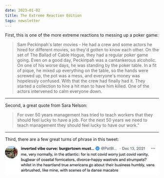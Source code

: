 ```yaml
---
date: 2023-01-02
title: The Extreme Reaction Edition
tags: newsletter
---
```


First, this is one of the more extreme reactions to messing up a poker game:

> Sam Peckinpah's later movies - He had a crew and some actors he hired for different movies, so they'd gotten to know each other. On the set of The Ballad of Cable Hogue, they had a regular poker game going. Even on a good day, Peckinpah was a cantankerous alcoholic. On one of his worse days, he was standing by the poker table. In a fit of pique, he mixed up everything on the table, so the hands were screwed up, the pot was a mess, and everyone's money was hopelessly confused. With that the crew had finally had it. They started a collection to hire a hit man to have him killed. One of the actors intervened to calm everyone down.
___

Second, a great quote from Sara Nelson:

> For over 50 years management has tried to teach workers that they should feel lucky to have a job. For the next 50 years we need to teach management they should feel lucky to have our work."

___

Third, there are a few great turns of phrase in this tweet:

![strumpets.png](https://raw.githubusercontent.com/muneer78/muneer78.github.io/master/images/strumpets.png)
